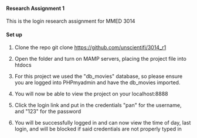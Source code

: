 #### Research Assignment 1
This is the login research assignment for MMED 3014


#### Set up
1. Clone the repo
   git clone https://github.com/unscientifi/3014_r1

2. Open the folder and turn on MAMP servers, placing the project file into htdocs
  
3. For this project we used the "db_movies" database, so please ensure you are logged into PHPmyadmin and have the db_movies imported.

4. You will now be able to view the project on your localhost:8888

5. Click the login link and put in the credentials "pan" for the username, and "123" for the password

6. You will be successfully logged in and can now view the time of day, last login, and will be blocked if said credentials are not properly typed in